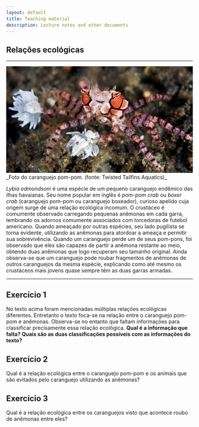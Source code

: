 ```yaml
---
layout: default
title: Teaching material
description: Lecture notes and other documents
---
```


## Relações ecológicas
***

<img src="crab.png" alt="foto de Lybia edmondsoni" />
_Foto do caranguejo pom-pom. (fonte: Twisted Tailfins Aquatics)_


_Lybia edmondsoni_ é uma espécie de um pequeno caranguejo endêmico das ilhas havaianas. Seu nome popular em inglês é _pom-pom crab_ ou _boxer crab_ (caranguejo pom-pom ou caranguejo boxeador), curioso apelido cuja origem surge de uma relação ecológica incomum. O crustáceo é comumente observado carregando pequenas anêmonas em cada garra, lembrando os adornos comumente associados com torcedoras de futebol americano. Quando ameaçado por outras espécies, seu lado pugilista se torna evidente, utilizando as anêmonas para atordoar a ameaça e permitir sua sobrevivência. Quando um caranguejo perde um de seus pom-pons, foi observado que eles são capazes de partir a anêmona restante ao meio, obtendo duas anêmonas que logo recuperam seu tamanho original. Ainda observa-se que um caranguejo pode roubar fragmentos de anêmonas de outros caranguejos da mesma espécie, explicando como até mesmo os crustáceos mais jovens quase sempre têm as duas garras armadas.

***

## Exercício 1
No texto acima foram mencionadas múltiplas relações ecológicas diferentes. Entretanto o texto foca-se na relação entre o caranguejo pom-pom e anêmonas. Observa-se no entanto que faltam informações para classificar precisamente essa relação ecológica. **Qual é a informação que falta? Quais são as duas classificações possíveis com as informações do texto?**

## Exercício 2
Qual é a relação ecológica entre o caranguejo pom-pom e os animais que são evitados pelo caranguejo utilizando as anêmonas?

## Exercício 3
Qual é a relação ecológica entre os caranguejos visto que acontece roubo de anêmonas entre eles?